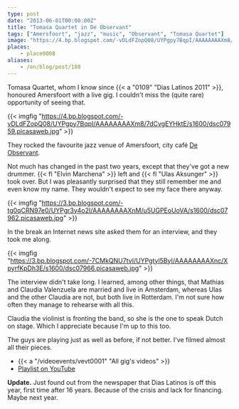 ```yaml
---
type: post
date: "2013-06-01T00:00:00Z"
title: "Tomasa Quartet in De Observant"
tags: ["Amersfoort", "jazz", "music", "Observant", "Tomasa Quartet"]
image: "https://4.bp.blogspot.com/-vDLdFZopQ08/UYPgpy7BqpI/AAAAAAAAXm8/7dCvgEYHktE/s1600/dsc07959.picasaweb.jpg"
places:
    - place0008
aliases:
    - /en/blog/post/188
---
```


Tomasa Quartet, whom I know since {{< a "0109" "Dias Latinos 2011" >}}, honoured Amersfoort with a live gig. I couldn't miss the (quite rare) opportunity of seeing that.

{{< imgfig "https://4.bp.blogspot.com/-vDLdFZopQ08/UYPgpy7BqpI/AAAAAAAAXm8/7dCvgEYHktE/s1600/dsc07959.picasaweb.jpg" >}}

<!--more-->

They rocked the favourite jazz venue of Amersfoort, city café [De Observant](http://www.observant.nl/).

Not much has changed in the past two years, except that they've got a new drummer. {{< fl "Elvin Marchena" >}} left and {{< fl "Ulas﻿ Aksunger" >}} took over. But I was pleasantly surprised that they still remember me and even know my name. They wouldn't expect to see my face there anyway.

{{< imgfig "https://3.bp.blogspot.com/-tg0qCRN97e0/UYPgr3y4o2I/AAAAAAAAXnM/u5UGPEoUoVA/s1600/dsc07962.picasaweb.jpg" >}}

In the break an Internet news site asked them for an interview, and they took me along.

{{< imgfig "https://3.bp.blogspot.com/-7CMkQNU7tvI/UYPgtyl5ByI/AAAAAAAAXnc/XpyrfKpDh3E/s1600/dsc07966.picasaweb.jpg" >}}

The interview didn't take long. I learned, among other things, that Mathias and Claudia Valenzuela are married and live in Amsterdam, whereas Ulas and the other Claudia are not, but both live in Rotterdam. I'm not sure how often they manage to rehearse with all this.

Claudia the violinist is fronting the band, so she is the one to speak Dutch on stage. Which I appreciate because I'm up to this too.

The guys are playing just as well as before, if not better. I've filmed almost all their pieces.

* {{< a "/videoevents/vevt0001" "All gig's videos" >}}
* [Playlist on YouTube](http://www.youtube.com/playlist?list=PLRtML0bqZ1ik4EwGEazskw5elqgTRI1wh)

**Update.** Just found out from the newspaper that Dias Latinos is off this year, first time after 16 years. Because of the crisis and lack for financing. Maybe next year.
